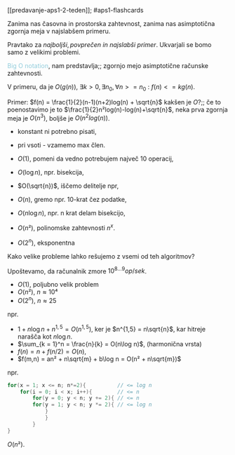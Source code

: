 [[predavanje-aps1-2-teden]]; #aps1-flashcards 

Zanima nas časovna in prostorska zahtevnost, zanima nas asimptotična zgornja meja v najslabšem primeru.

Pravtako za $najboljši, povprečen \ in \ najslabši \ primer$. Ukvarjali se bomo samo z velikimi problemi.

<font color="#92cddc">Big O notation</font>, nam predstavlja;; zgornjo mejo asimptotične računske zahtevnosti.

V primeru, da je $O(g(n))$, $\exists k > 0, \exists n_0, \forall n >= n_0 \ : \ f(n) <= kg(n)$.

Primer: $f(n) = \frac{1}{2}(n-1)(n+2)log(n) + \sqrt{n}$ kakšen je $O$?;; če to poenostavimo je to $\frac{1}{2}n²log(n)-log(n)+\sqrt{n}$, neka prva zgornja meja je $O(n^3)$, boljše je $O(n^2log(n))$.

- konstant ni potrebno pisati,
- pri vsoti - vzamemo max člen.

- $O(1)$, pomeni da vedno potrebujem največ 10 operacij,
- $O(\log{n})$, npr. bisekcija,
- $O(\sqrt{n})$, iščemo delitelje npr,
- $O(n)$, gremo npr. 10-krat čez podatke,
- $O(n\log n)$, npr. n krat delam bisekcijo,
- $O(n²)$, polinomske zahtevnosti $n^x$.
- $O(2^n)$, eksponentna

Kako velike probleme lahko rešujemo z vsemi od teh algoritmov?

Upoštevamo, da računalnik zmore $10^{8...9}op/sek$. 
- $O(1)$, poljubno velik problem
- $O(n²)$, $n \approx 10⁴$
- $O(2^n)$, $n \approx 25$

npr. 
- $1+n\log n + n^{1,5} = O(n^{1,5})$, ker je $n^{1,5} = n\sqrt{n}$, kar hitreje narašča kot $n\log n$.
- $\sum_{k = 1}^n = \frac{n}{k} = O(n\log n)$, (harmonična vrsta)
- $f(n) = n + f(n/2) = O(n)$,
- $f(m,n) = an² + n\sqrt{m} + b\log n = O(n² + n\sqrt{m})$


npr. 

```c++
for(x = 1; x <= n; n*=2){          // <= log n
	for(i = 0; i < x; i++){        // <= n
		for(y = 0; y < n; y += 2){ // <= n
		for(y = 1; y < n; y *= 2){ // <= log n
			}	
			}
		}
}
```

$O(n²)$.


